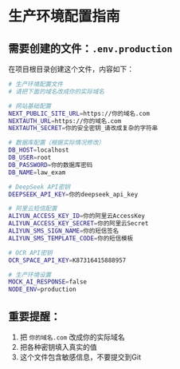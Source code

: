 # 生产环境配置指南

## 需要创建的文件：`.env.production`

在项目根目录创建这个文件，内容如下：

```bash
# 生产环境配置文件
# 请把下面的域名改成你的实际域名

# 网站基础配置
NEXT_PUBLIC_SITE_URL=https://你的域名.com
NEXTAUTH_URL=https://你的域名.com
NEXTAUTH_SECRET=你的安全密钥_请改成复杂的字符串

# 数据库配置（根据实际情况修改）
DB_HOST=localhost
DB_USER=root
DB_PASSWORD=你的数据库密码
DB_NAME=law_exam

# DeepSeek API密钥
DEEPSEEK_API_KEY=你的deepseek_api_key

# 阿里云短信配置
ALIYUN_ACCESS_KEY_ID=你的阿里云AccessKey
ALIYUN_ACCESS_KEY_SECRET=你的阿里云Secret
ALIYUN_SMS_SIGN_NAME=你的短信签名
ALIYUN_SMS_TEMPLATE_CODE=你的短信模板

# OCR API密钥
OCR_SPACE_API_KEY=K87316415888957

# 生产环境设置
MOCK_AI_RESPONSE=false
NODE_ENV=production
```

## 重要提醒：
1. 把 `你的域名.com` 改成你的实际域名
2. 把各种密钥填入真实的值
3. 这个文件包含敏感信息，不要提交到Git 